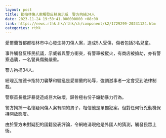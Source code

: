 ```yaml
---
layout: post
title: 都柏林傷人案觸發反移民示威　警方拘捕34人
date: 2023-11-24 19:50:41.000000000 +08:00
link: https://news.rthk.hk/rthk/ch/component/k2/1729299-20231124.htm
categories: rthk
---
```


愛爾蘭首都都柏林市中心發生持刀傷人案，造成5人受傷，傷者包括3名兒童。

事件觸發反移民抗議，示威者與警方衝突，有警車被縱火，有商店被搶劫，亦有警察遇襲，一名警員傷勢嚴重。

警方拘捕34人。

總理瓦拉德卡指持刀襲擊和騷亂是愛爾蘭的恥辱，強調滋事者一定會受到法律制裁。

警察首長批評暴徒造成巨大破壞，歸咎極右份子煽動暴力行為。

警方拘捕一名懷疑同傷人案有關的男子，相信他是單獨犯案，但對任何行兇動機保持開放態度。

由於警方未對疑犯的國籍發表評論，令網絡湧現他是外國人的猜測，觸發民眾上街。
